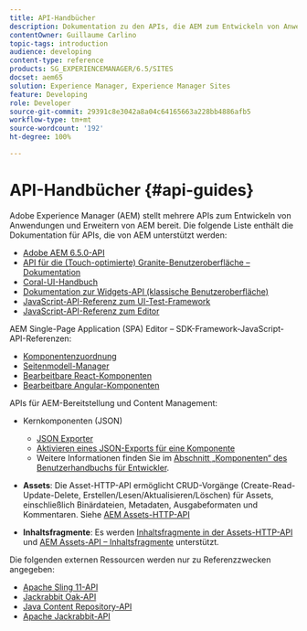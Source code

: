 ```yaml
---
title: API-Handbücher
description: Dokumentation zu den APIs, die AEM zum Entwickeln von Anwendungen bereitstellt
contentOwner: Guillaume Carlino
topic-tags: introduction
audience: developing
content-type: reference
products: SG_EXPERIENCEMANAGER/6.5/SITES
docset: aem65
solution: Experience Manager, Experience Manager Sites
feature: Developing
role: Developer
source-git-commit: 29391c8e3042a8a04c64165663a228bb4886afb5
workflow-type: tm+mt
source-wordcount: '192'
ht-degree: 100%

---
```


# API-Handbücher {#api-guides}

Adobe Experience Manager (AEM) stellt mehrere APIs zum Entwickeln von Anwendungen und Erweitern von AEM bereit. Die folgende Liste enthält die Dokumentation für APIs, die von AEM unterstützt werden:

* [Adobe AEM 6.5.0-API](https://www.adobe.io/experience-manager/reference-materials/6-5/javadoc/index.html)
* [API für die (Touch-optimierte) Granite-Benutzeroberfläche – Dokumentation](https://www.adobe.io/experience-manager/reference-materials/6-5/granite-ui/api/index.html)
* [Coral-UI-Handbuch](https://www.adobe.io/experience-manager/reference-materials/6-5/coral-ui/coralui3/index.html)
* [Dokumentation zur Widgets-API (klassische Benutzeroberfläche)](https://www.adobe.io/experience-manager/reference-materials/6-5/widgets-api/index.html)
* [JavaScript-API-Referenz zum UI-Test-Framework](https://www.adobe.io/experience-manager/reference-materials/6-5/test-api/index.html)
* [JavaScript-API-Referenz zum Editor](https://www.adobe.io/experience-manager/reference-materials/6-5/jsdoc/ui-touch/editor-core/index.html)

AEM Single-Page Application (SPA) Editor – SDK-Framework-JavaScript-API-Referenzen:

* [Komponentenzuordnung](https://www.npmjs.com/package/@adobe/aem-spa-component-mapping)
* [Seitenmodell-Manager](https://www.npmjs.com/package/@adobe/aem-spa-page-model-manager)
* [Bearbeitbare React-Komponenten](https://www.npmjs.com/package/@adobe/aem-react-editable-components)
* [Bearbeitbare Angular-Komponenten](https://www.npmjs.com/package/@adobe/aem-angular-editable-components)

APIs für AEM-Bereitstellung und Content Management:

* Kernkomponenten (JSON)

   * [JSON Exporter](/help/sites-developing/json-exporter.md)
   * [Aktivieren eines JSON-Exports für eine Komponente](/help/sites-developing/json-exporter-components.md)
   * Weitere Informationen finden Sie im [Abschnitt „Komponenten“ des Benutzerhandbuchs für Entwickler](/help/sites-developing/getting-started.md).

* **Assets**: Die Asset-HTTP-API ermöglicht CRUD-Vorgänge (Create-Read-Update-Delete, Erstellen/Lesen/Aktualisieren/Löschen) für Assets, einschließlich Binärdateien, Metadaten, Ausgabeformaten und Kommentaren. Siehe [AEM Assets-HTTP-API](/help/assets/mac-api-assets.md)

* **Inhaltsfragmente**: Es werden [Inhaltsfragmente in der Assets-HTTP-API](/help/assets/assets-api-content-fragments.md) und [AEM Assets-API – Inhaltsfragmente](https://www.adobe.io/experience-manager/reference-materials/6-5/assets-api-content-fragments/index.html) unterstützt.

Die folgenden externen Ressourcen werden nur zu Referenzzwecken angegeben:

* [Apache Sling 11-API](https://sling.apache.org/apidocs/sling11/)
* [Jackrabbit Oak-API](https://jackrabbit.apache.org/oak/docs/oak_api/overview.html)
* [Java Content Repository-API](https://www.adobe.io/experience-manager/reference-materials/spec/javax.jcr/javadocs/jcr-2.0/index.html)
* [Apache Jackrabbit-API](https://jackrabbit.apache.org/api)
